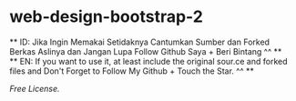 # web-design-bootstrap-2


** ID: Jika Ingin Memakai Setidaknya Cantumkan Sumber dan Forked Berkas Aslinya dan Jangan Lupa Follow Github Saya + Beri Bintang ^^ ** <br>
** EN: If you want to use it, at least include the original sour.ce and forked files and Don't Forget to Follow My Github + Touch the Star. ^^ **

*Free License.*
